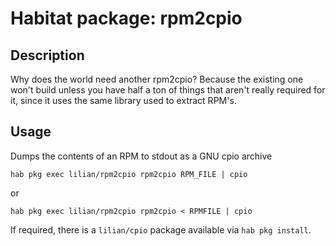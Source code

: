 # Habitat package: rpm2cpio

## Description

Why does the world need another rpm2cpio?  Because the existing one won't build unless you have half a ton of things that aren't really required for it, since it uses the same library used to extract RPM's.

## Usage

Dumps the contents of an RPM to stdout as a GNU cpio archive

`hab pkg exec lilian/rpm2cpio rpm2cpio RPM_FILE | cpio`

or

`hab pkg exec lilian/rpm2cpio rpm2cpio < RPMFILE | cpio`

If required, there is a `lilian/cpio` package available via `hab pkg install`.
